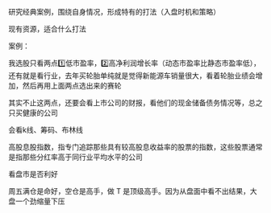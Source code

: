 



研究经典案例，围绕自身情况，形成特有的打法（入盘时机和策略）



现有资源，适合什么打法



案例：

我选股只看两点1️⃣低市盈率，2️⃣高净利润增长率（动态市盈率比静态市盈率低），还有就是看行业，去年买轮胎单纯就是觉得新能源车销量很大，看着轮胎业绩会增加，然后再用上面两点选出来的赛轮

其实不止这两点，还要会看上市公司的财报，看他们的现金储备债务情况等，总之只买健康的公司

会看k线、筹码、布林线



高股息股指数，指专门追踪那些具有较高股息收益率的股票的指数，这些股票通常是指那些分红率高于同行业平均水平的公司



看盘市是否利好



周五满仓是命好，空仓是高手，做 T 是顶级高手。因为从盘面中看不出结果，大盘一个劲缩量下压







